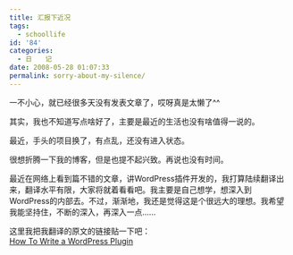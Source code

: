 ```yaml
---
title: 汇报下近况
tags:
  - schoollife
id: '84'
categories:
  - 日　　记
date: 2008-05-28 01:07:33
permalink: sorry-about-my-silence/
---
```


一不小心，就已经很多天没有发表文章了，哎呀真是太懒了^^  
  
其实，我也不知道写点啥好了，主要是最近的生活也没有啥值得一说的。  
  
最近，手头的项目换了，有点乱，还没有进入状态。  
  
很想折腾一下我的博客，但是也提不起兴致。再说也没有时间。  
  
最近在网络上看到篇不错的文章，讲WordPress插件开发的，我打算陆续翻译出来，翻译水平有限，大家将就着看看吧。我主要是自己想学，想深入到WordPress的内部去。不过，渐渐地，我还是觉得这是个很远大的理想。我希望我能坚持住，不断的深入，再深入一点……  
  
这里我把我翻译的原文的链接贴一下吧：  
[How To Write a WordPress Plugin](http://www.devlounge.net/extras/how-to-write-a-wordpress-plugin)